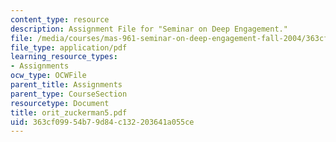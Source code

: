 ```yaml
---
content_type: resource
description: Assignment File for "Seminar on Deep Engagement."
file: /media/courses/mas-961-seminar-on-deep-engagement-fall-2004/363cf09954b79d84c132203641a055ce_orit_zuckerman5.pdf
file_type: application/pdf
learning_resource_types:
- Assignments
ocw_type: OCWFile
parent_title: Assignments
parent_type: CourseSection
resourcetype: Document
title: orit_zuckerman5.pdf
uid: 363cf099-54b7-9d84-c132-203641a055ce
---
```

